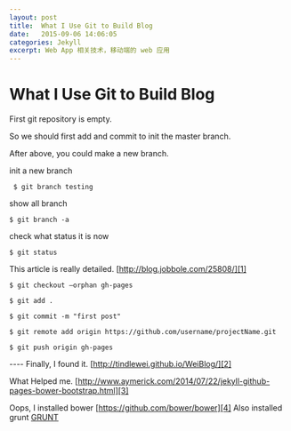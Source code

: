 ```yaml
---
layout: post
title:  What I Use Git to Build Blog
date:   2015-09-06 14:06:05
categories: Jekyll
excerpt: Web App 相关技术，移动端的 web 应用
---
```


# What I Use Git to Build Blog

First git repository is empty.

So we should first add and commit to init the master branch.

After above, you could make a new branch.

init a new branch

` $ git branch testing`

show all branch

` $ git branch -a `

check what status it is now

` $ git status `

This article is really detailed.
[http://blog.jobbole.com/25808/][1]

` $ git checkout —orphan gh-pages `

` $ git add . `

` $ git commit -m "first post" `  

` $ git remote add origin https://github.com/username/projectName.git `

` $ git push origin gh-pages `

---- Finally, I found it.
[http://tindlewei.github.io/WeiBlog/][2]

What Helped me. 
[http://www.aymerick.com/2014/07/22/jekyll-github-pages-bower-bootstrap.html][3]

Oops, I installed bower [https://github.com/bower/bower][4]
Also installed grunt [GRUNT][5]

[1]:	http://blog.jobbole.com/25808/
[2]:	http://tindlewei.github.io/WeiBlog/
[3]:	http://www.aymerick.com/2014/07/22/jekyll-github-pages-bower-bootstrap.html
[4]:	https://github.com/bower/bower
[5]:	http://gruntjs.com/